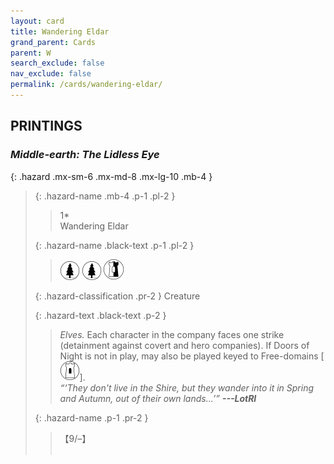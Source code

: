 ```yaml
---
layout: card
title: Wandering Eldar
grand_parent: Cards
parent: W
search_exclude: false
nav_exclude: false
permalink: /cards/wandering-eldar/
---
```


## PRINTINGS


### _Middle-earth: The Lidless Eye_

{: .hazard .mx-sm-6 .mx-md-8 .mx-lg-10 .mb-4 }
> {: .hazard-name .mb-4 .p-1 .pl-2 }
> > <div class="hazard-mp">1*</div>
> > <div class="card-name">Wandering Eldar</div>
>
> {: .hazard-name .black-text .p-1 .pl-2 }
> > ![](/assets/images/wilderness.svg) ![](/assets/images/wilderness.svg) ![](/assets/images/border-land.svg)
>
> {: .hazard-classification .pr-2 }
> Creature
>
> {: .hazard-text .black-text .p-2 }
> > _Elves._ Each character in the company faces one strike (detainment against covert and hero companies). If Doors of Night is not in play, may also be played keyed to Free-domains \[![](/assets/images/free-domain.svg)].   <br>_“‘They don't live in the Shire, but they wander into it in Spring and Autumn, out of their own lands...’”_ ***---&#65279;LotRI*** 
>
> {: .hazard-name .p-1 .pr-2 }
> > <div class="card-shield">【9/&ndash;】</div>
> > <div class="card-corruption">&nbsp;</div>
